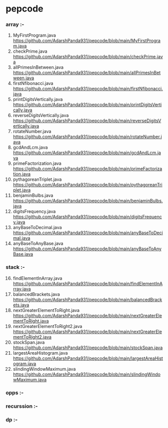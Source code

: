 # pepcode

### array :-
1. MyFirstProgram.java <https://github.com/AdarshPanda931/pepcode/blob/main/MyFirstProgram.java>
2. checkPrime.java <https://github.com/AdarshPanda931/pepcode/blob/main/checkPrime.java>
3. allPrimesInBetween.java <https://github.com/AdarshPanda931/pepcode/blob/main/allPrimesInBetween.java>
4. firstNfibonacci.java <https://github.com/AdarshPanda931/pepcode/blob/main/firstNfibonacci.java>
5. printDigitsVertically.java <https://github.com/AdarshPanda931/pepcode/blob/main/printDigitsVertically.java>
6. reverseDigitsVertically.java <https://github.com/AdarshPanda931/pepcode/blob/main/reverseDigitsVertically.java>
7. rotateNumber.java <https://github.com/AdarshPanda931/pepcode/blob/main/rotateNumber.java>
8. gcdAndLcm.java <https://github.com/AdarshPanda931/pepcode/blob/main/gcdAndLcm.java>
9. primeFactorization.java <https://github.com/AdarshPanda931/pepcode/blob/main/primeFactorization.java>
10. pythagoreanTriplet.java <https://github.com/AdarshPanda931/pepcode/blob/main/pythagoreanTriplet.java>
11. benjaminBulbs.java <https://github.com/AdarshPanda931/pepcode/blob/main/benjaminBulbs.java>
12. digitsFrequency.java <https://github.com/AdarshPanda931/pepcode/blob/main/digitsFrequency.java>
13. anyBaseToDecimal.java <https://github.com/AdarshPanda931/pepcode/blob/main/anyBaseToDecimal.java>
14. anyBaseToAnyBase.java <https://github.com/AdarshPanda931/pepcode/blob/main/anyBaseToAnyBase.java>
### stack :-
16. findElementInArray.java <https://github.com/AdarshPanda931/pepcode/blob/main/findElementInArray.java>
17. balancedBrackets.java <https://github.com/AdarshPanda931/pepcode/blob/main/balancedBrackets.java>
18. nextGreaterElementToRight.java <https://github.com/AdarshPanda931/pepcode/blob/main/nextGreaterElementToRight.java>
19. nextGreaterElementToRight2.java <https://github.com/AdarshPanda931/pepcode/blob/main/nextGreaterElementToRight2.java>
20. stockSpan.java <https://github.com/AdarshPanda931/pepcode/blob/main/stockSpan.java>
21. largestAreaHistogram.java <https://github.com/AdarshPanda931/pepcode/blob/main/largestAreaHistogram.java>
22. slindingWindowMaximum.java <https://github.com/AdarshPanda931/pepcode/blob/main/slindingWindowMaximum.java>
### opps :-
### recurssion :-
### dp :-
### 
